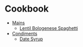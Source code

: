 # Cookbook

- [Mains](./mains/README.md)
  - [Lentil Bologenese Spaghetti](./mains/lentil_bolognese_spaghetti.md)
- [Condiments](./condiments/README.md)
  - [Date Syrup](./condiments/date_syrup.md)
